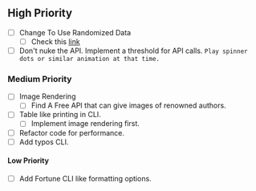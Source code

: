 ## High Priority

- [ ] Change To Use Randomized Data
  - [ ] Check this [link](https://github.com/XengShi/materialYouNewTab/issues/457#issuecomment-2587983130)
- [ ] Don't nuke the API. Implement a threshold for API calls.
  `Play spinner dots or similar animation at that time.`

### Medium Priority

- [ ] Image Rendering
  - [ ] Find A Free API that can give images of renowned authors.
- [ ] Table like printing in CLI.
  - [ ] Implement image rendering first.
- [ ] Refactor code for performance.
- [ ] Add typos CLI.

#### Low Priority

- [ ] Add Fortune CLI like formatting options.
